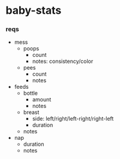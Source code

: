 # baby-stats

### reqs

- mess
  - poops
    - count
    - notes: consistency/color
  - pees
    - count
    - notes
- feeds
  - bottle
    - amount
    - notes
  - breast
    - side: left/right/left-right/right-left
    - duration
  - notes
- nap
  - duration
  - notes
